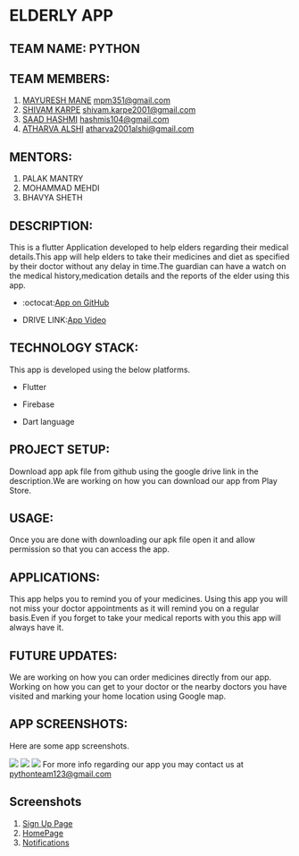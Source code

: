 # ELDERLY APP

## TEAM NAME: PYTHON

## TEAM MEMBERS:
 1. [MAYURESH MANE](https://github.com/Mayuresh351) mpm351@gmail.com
 2. [SHIVAM KARPE](https://github.com/shivamk19) shivam.karpe2001@gmail.com
 3. [SAAD HASHMI](https://github.com/hashmis79) hashmis104@gmail.com
 4. [ATHARVA ALSHI](https://github.com/atharva1608) atharva2001alshi@gmail.com

 ## MENTORS:
 1. PALAK MANTRY
 2. MOHAMMAD MEHDI
 3. BHAVYA SHETH

## DESCRIPTION:

This is a flutter Application developed to help elders regarding their medical details.This app will help elders to take their medicines and diet as specified by their doctor without any delay in time.The guardian can have a watch on the medical history,medication details and the reports of the elder using this app.

* :octocat:[App on GitHub](https://github.com/Mayuresh351/Elderly_App.git)

* DRIVE LINK:[App Video](https://drive.google.com/file/d/1Dt0ogGWINYJWQA0FEHdTnqze-LF2xfir/view?usp=drivesdk)

## TECHNOLOGY STACK:

This app is developed using the below platforms.

* Flutter

* Firebase

* Dart language

## PROJECT SETUP:

Download app apk file from github using the google drive link in the description.We are working on how you can download our app from Play Store.

## USAGE:

Once you are done with downloading our apk file open it and allow permission so that you can access the app.

## APPLICATIONS:

This app helps you to remind you of your medicines. Using this app you will not miss your doctor appointments as it will remind you on a regular basis.Even if you forget to take your medical reports with you this app will always have it.

## FUTURE UPDATES:

We are working on how you can order medicines directly from our app.
Working on how you can get to your doctor or the nearby doctors you have visited and marking your home location using Google map.

## APP SCREENSHOTS:
 
 Here are some app screenshots.

 ![](https://user-images.githubusercontent.com/64491477/86780271-340c8400-c07a-11ea-9e00-fc977843b000.jpg)
 ![](https://user-images.githubusercontent.com/64491477/86780833-cd3b9a80-c07a-11ea-8a4c-0b7d6393b775.jpg)
 ![](https://user-images.githubusercontent.com/64491477/86780888-e17f9780-c07a-11ea-9edf-1a85533d0c64.jpg)
 For more info regarding our app you may contact us at pythonteam123@gmail.com

 ## Screenshots
1. [Sign Up Page](https://user-images.githubusercontent.com/64491477/86780271-340c8400-c07a-11ea-9e00-fc977843b000.jpg)
2. [HomePage](https://user-images.githubusercontent.com/64491477/86780833-cd3b9a80-c07a-11ea-8a4c-0b7d6393b775.jpg)
3. [Notifications](https://user-images.githubusercontent.com/64491477/86780888-e17f9780-c07a-11ea-9edf-1a85533d0c64.jpg)
